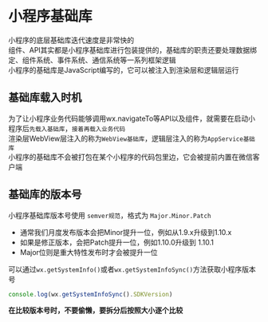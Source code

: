 # 小程序基础库

小程序的底层基础库迭代速度是非常快的  
组件、API其实都是小程序基础库进行包装提供的，基础库的职责还要处理数据绑定、组件系统、事件系统、通信系统等一系列框架逻辑  
小程序的基础库是JavaScript编写的，它可以被注入到渲染层和逻辑层运行  

## 基础库载入时机

为了让小程序业务代码能够调用wx.navigateTo等API以及组件，就需要在启动小程序后`先载入基础库`，`接着再载入业务代码`  
渲染层WebView层注入的称为`WebView基础库`，逻辑层注入的称为`AppService基础库`  
小程序的基础库不会被打包在某个小程序的代码包里边，它会被提前内置在微信客户端  

## 基础库的版本号

小程序基础库版本号使用 `semver规范`，格式为 `Major.Minor.Patch`  

* 通常我们月度发布版本会把Minor提升一位，例如从1.9.x升级到1.10.x  
* 如果是修正版本，会把Patch提升一位，例如1.10.0升级到 1.10.1  
* Major位则是重大特性发布时才会被提升一位  

可以通过`wx.getSystemInfo()`或者`wx.getSystemInfoSync()`方法获取小程序版本号  

```js
console.log(wx.getSystemInfoSync().SDKVersion)
```

**在比较版本号时，不要偷懒，要拆分后按照大小逐个比较**  
